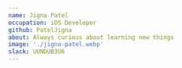 ```yaml
---
name: Jigna Patel
occupation: iOS Developer
github: PatelJigna
about: Always curious about learning new things
image: './jigna-patel.webp'
slack: UUNDUB3U6
---
```

